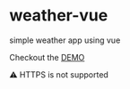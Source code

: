 # weather-vue
simple weather app using vue

Checkout the [DEMO](http://weather-vue.herokuapp.com)

:warning: HTTPS is not supported
